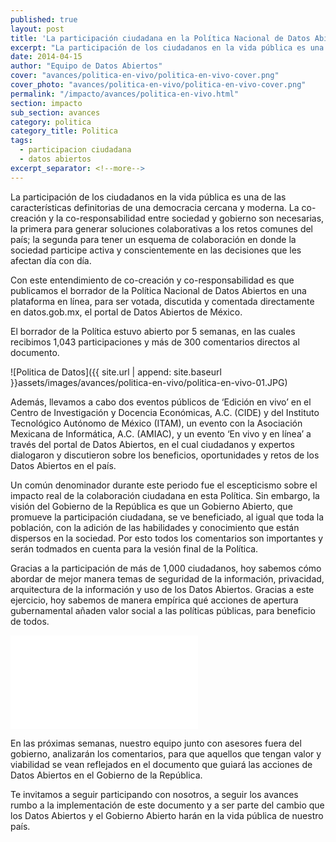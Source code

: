```yaml
---
published: true
layout: post
title: 'La participación ciudadana en la Política Nacional de Datos Abiertos'
excerpt: "La participación de los ciudadanos en la vida pública es una de las características definitorias de una democracia cercana y moderna. La co-creación y la co-responsabilidad entre sociedad y gobierno son necesarias."
date: 2014-04-15
author: "Equipo de Datos Abiertos"
cover: "avances/politica-en-vivo/politica-en-vivo-cover.png"
cover_photo: "avances/politica-en-vivo/politica-en-vivo-cover.png"
permalink: "/impacto/avances/politica-en-vivo.html"
section: impacto
sub_section: avances
category: politica
category_title: Politica
tags:
  - participacion ciudadana
  - datos abiertos
excerpt_separator: <!--more-->
---
```


La participación de los ciudadanos en la vida pública es una de las características definitorias de una democracia cercana y moderna. La co-creación y la co-responsabilidad entre sociedad y gobierno son necesarias, la primera para generar soluciones colaborativas a los retos comunes del país; la segunda para tener un esquema de colaboración en donde la sociedad participe activa y conscientemente en las decisiones que les afectan día con día.

<!--more-->

Con este entendimiento de co-creación y co-responsabilidad es que publicamos el borrador de la Política Nacional de Datos Abiertos en una plataforma en línea, para ser votada, discutida y comentada directamente en datos.gob.mx, el portal de Datos Abiertos de México.

El borrador de la Política estuvo abierto por 5 semanas, en las cuales recibimos 1,043 participaciones y más de 300 comentarios directos al documento.

![Politica de Datos]({{ site.url | append: site.baseurl }}assets/images/avances/politica-en-vivo/politica-en-vivo-01.JPG)

Además, llevamos a cabo dos eventos públicos de ‘Edición en vivo’ en el Centro de Investigación y Docencia Económicas, A.C. (CIDE) y del Instituto Tecnológico Autónomo de México (ITAM), un evento con la Asociación Mexicana de Informática, A.C. (AMIAC), y un evento ‘En vivo y en línea’ a través del portal de Datos Abiertos, en el cual ciudadanos y expertos dialogaron y discutieron sobre los beneficios, oportunidades y retos de los Datos Abiertos en el país.

Un común denominador durante este periodo fue el escepticismo sobre el impacto real de la colaboración ciudadana en esta Política. Sin embargo, la visión del Gobierno de la República es que un Gobierno Abierto, que promueve la participación ciudadana, se ve beneficiado, al igual que toda la población, con la adición de las habilidades y conocimiento que están dispersos en la sociedad. Por esto todos los comentarios son importantes y serán todmados en cuenta para la vesión final de la Política.

Gracias a la participación de más de 1,000 ciudadanos, hoy sabemos cómo abordar de mejor manera temas de seguridad de la información, privacidad, arquitectura de la información y uso de los Datos Abiertos. Gracias a este ejercicio, hoy sabemos de manera empírica qué acciones de apertura gubernamental añaden valor social a las políticas públicas, para beneficio de todos.

<div class="video">
  <iframe src="//www.youtube.com/embed/VlEAMTFdb_A?rel=0&amp;controls=0&amp;showinfo=0" frameborder="0" allowfullscreen></iframe>
</div>

En las próximas semanas, nuestro equipo junto con asesores fuera del gobierno, analizarán los comentarios, para que aquellos que tengan valor y viabilidad se vean reflejados en el documento que guiará las acciones de Datos Abiertos en el Gobierno de la República.

Te invitamos a seguir participando con nosotros, a seguir los avances rumbo a la implementación de este documento y a ser parte del cambio que los Datos Abiertos y el Gobierno Abierto harán en la vida pública de nuestro país.
